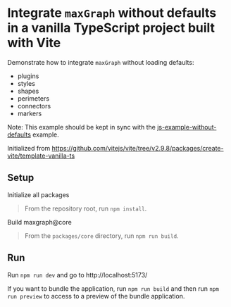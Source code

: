 # Integrate `maxGraph` without defaults in a vanilla TypeScript project built with Vite

Demonstrate how to integrate `maxGraph` without loading defaults:
  - plugins
  - styles
  - shapes
  - perimeters
  - connectors
  - markers

Note: This example should be kept in sync with the [js-example-without-defaults](../js-example-without-defaults) example.

Initialized from https://github.com/vitejs/vite/tree/v2.9.8/packages/create-vite/template-vanilla-ts

## Setup

Initialize all packages
> From the repository root, run `npm install`.
 
Build maxgraph@core
> From the `packages/core` directory, run `npm run build`.

## Run

Run `npm run dev` and go to http://localhost:5173/

If you want to bundle the application, run `npm run build` and then run `npm run preview` to access to a preview of the
bundle application.
